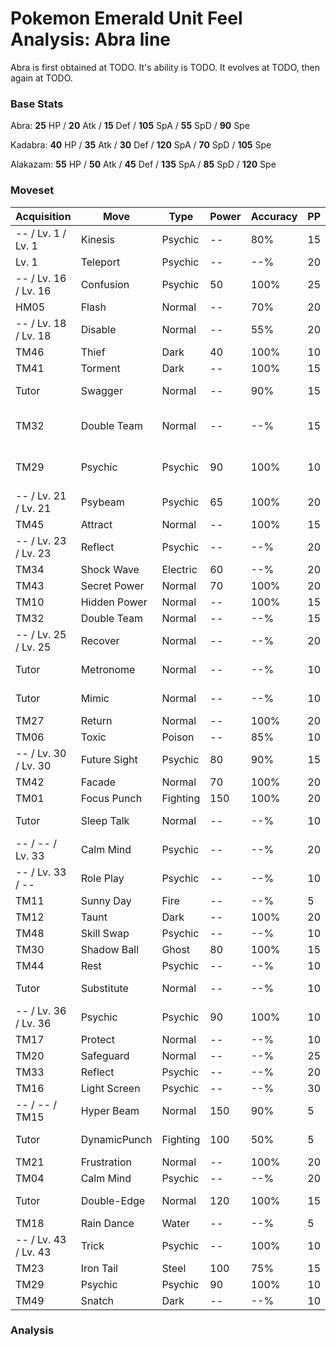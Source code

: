 # Pokemon Emerald Unit Feel Analysis: Abra line

Abra is first obtained at TODO. It's ability is TODO. It evolves at TODO, then again at TODO.

### Base Stats

Abra: **25** HP / **20** Atk / **15** Def / **105** SpA / **55** SpD / **90** Spe

Kadabra: **40** HP / **35** Atk / **30** Def / **120** SpA / **70** SpD / **105** Spe

Alakazam: **55** HP / **50** Atk / **45** Def / **135** SpA / **85** SpD / **120** Spe

### Moveset

|Acquisition         |Move        |Type    |Power|Accuracy|PP |Notes                    |
|---                 |---         |---     |---  |---     |---|---                      |
|-- / Lv. 1 / Lv. 1  |Kinesis     |Psychic |--   |80%     |15 |                         |
|Lv. 1               |Teleport    |Psychic |--   |--%     |20 |                         |
|-- / Lv. 16 / Lv. 16|Confusion   |Psychic |50   |100%    |25 |                         |
|HM05                |Flash       |Normal  |--   |70%     |20 |                         |
|-- / Lv. 18 / Lv. 18|Disable     |Normal  |--   |55%     |20 |                         |
|TM46                |Thief       |Dark    |40   |100%    |10 |                         |
|TM41                |Torment     |Dark    |--   |100%    |15 |                         |
|Tutor               |Swagger     |Normal  |--   |90%     |15 |Emerald only             |
|TM32                |Double Team |Normal  |--   |--%     |15 |Buy at Game Corner       |
|TM29                |Psychic     |Psychic |90   |100%    |10 |Buy at Game Corner       |
|-- / Lv. 21 / Lv. 21|Psybeam     |Psychic |65   |100%    |20 |                         |
|TM45                |Attract     |Normal  |--   |100%    |15 |                         |
|-- / Lv. 23 / Lv. 23|Reflect     |Psychic |--   |--%     |20 |                         |
|TM34                |Shock Wave  |Electric|60   |--%     |20 |                         |
|TM43                |Secret Power|Normal  |70   |100%    |20 |                         |
|TM10                |Hidden Power|Normal  |--   |100%    |15 |                         |
|TM32                |Double Team |Normal  |--   |--%     |15 |                         |
|-- / Lv. 25 / Lv. 25|Recover     |Normal  |--   |--%     |20 |                         |
|Tutor               |Metronome   |Normal  |--   |--%     |10 |Emerald only             |
|Tutor               |Mimic       |Normal  |--   |--%     |10 |Emerald only             |
|TM27                |Return      |Normal  |--   |100%    |20 |                         |
|TM06                |Toxic       |Poison  |--   |85%     |10 |                         |
|-- / Lv. 30 / Lv. 30|Future Sight|Psychic |80   |90%     |15 |                         |
|TM42                |Facade      |Normal  |70   |100%    |20 |                         |
|TM01                |Focus Punch |Fighting|150  |100%    |20 |                         |
|Tutor               |Sleep Talk  |Normal  |--   |--%     |10 |Emerald only             |
|-- / -- / Lv. 33    |Calm Mind   |Psychic |--   |--%     |20 |                         |
|-- / Lv. 33 / --    |Role Play   |Psychic |--   |--%     |10 |                         |
|TM11                |Sunny Day   |Fire    |--   |--%     |5  |                         |
|TM12                |Taunt       |Dark    |--   |100%    |20 |                         |
|TM48                |Skill Swap  |Psychic |--   |--%     |10 |                         |
|TM30                |Shadow Ball |Ghost   |80   |100%    |15 |                         |
|TM44                |Rest        |Psychic |--   |--%     |10 |                         |
|Tutor               |Substitute  |Normal  |--   |--%     |10 |Emerald only             |
|-- / Lv. 36 / Lv. 36|Psychic     |Psychic |90   |100%    |10 |                         |
|TM17                |Protect     |Normal  |--   |--%     |10 |                         |
|TM20                |Safeguard   |Normal  |--   |--%     |25 |                         |
|TM33                |Reflect     |Psychic |--   |--%     |20 |                         |
|TM16                |Light Screen|Psychic |--   |--%     |30 |                         |
|-- / -- / TM15      |Hyper Beam  |Normal  |150  |90%     |5  |                         |
|Tutor               |DynamicPunch|Fighting|100  |50%     |5  |Emerald only             |
|TM21                |Frustration |Normal  |--   |100%    |20 |                         |
|TM04                |Calm Mind   |Psychic |--   |--%     |20 |                         |
|Tutor               |Double-Edge |Normal  |120  |100%    |15 |Emerald only             |
|TM18                |Rain Dance  |Water   |--   |--%     |5  |                         |
|-- / Lv. 43 / Lv. 43|Trick       |Psychic |--   |100%    |10 |                         |
|TM23                |Iron Tail   |Steel   |100  |75%     |15 |                         |
|TM29                |Psychic     |Psychic |90   |100%    |10 |                         |
|TM49                |Snatch      |Dark    |--   |--%     |10 |                         |

### Analysis